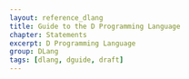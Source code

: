 ```yaml
---
layout: reference_dlang
title: Guide to the D Programming Language
chapter: Statements
excerpt: D Programming Language
group: DLang
tags: [dlang, dguide, draft]
---
```

